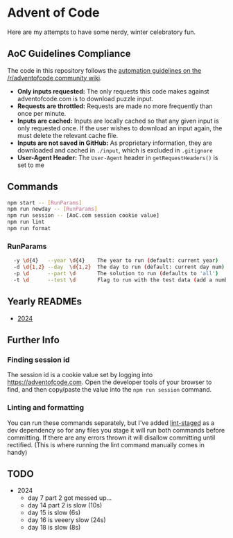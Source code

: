 # Advent of Code

Here are my attempts to have some nerdy, winter celebratory fun.

## AoC Guidelines Compliance

The code in this repository follows the [automation guidelines on the /r/adventofcode community wiki](https://www.reddit.com/r/adventofcode/wiki/faqs/automation/).

- **Only inputs requested:** The only requests this code makes against adventofcode.com is to download puzzle input.
- **Requests are throttled:** Requests are made no more frequently than once per minute.
- **Inputs are cached:** Inputs are locally cached so that any given input is only requested once. If the user wishes to download an input again, the must delete the relevant cache file.
- **Inputs are not saved in GitHub:** As proprietary information, they are downloaded and cached in `./input`, which is excluded in `.gitignore`
- **User-Agent Header:** The `User-Agent` header in `getRequestHeaders()` is set to me

## Commands

```bash
npm start -- [RunParams]
npm run newday -- [RunParams]
npm run session -- [AoC.com session cookie value]
npm run lint
npm run format
```

### RunParams

```bash
  -y \d{4}   --year \d{4}    The year to run (default: current year)
  -d \d{1,2} --day  \d{1,2}  The day to run (default: current day num)
  -p \d      --part \d       The solution to run (defaults to 'all')
  -t \d      --test \d       Flag to run with the test data (add a number if the day has more than one)
```

## Yearly READMEs

- [2024](src/2024/README.md)

## Further Info

### Finding session id

The session id is a cookie value set by logging into <https://adventofcode.com>. Open the developer tools of your browser to find, and then copy/paste the value into the `npm run session` command.

### Linting and formatting

You can run these commands separately, but I've added [lint-staged](https://www.npmjs.com/package/lint-staged) as a dev dependency so for any files you stage it will run both commands before committing. If there are any errors thrown it will disallow committing until rectified. (This is where running the lint command manually comes in handy)

## TODO

- 2024
  - day 7 part 2 got messed up…
  - day 14 part 2 is slow (10s)
  - day 15 is slow (6s)
  - day 16 is veeery slow (24s)
  - day 18 is slow (8s)

